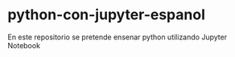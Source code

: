 # python-con-jupyter-espanol
En este repositorio se pretende ensenar python utilizando Jupyter Notebook
